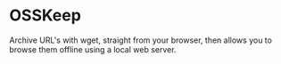 # OSSKeep

Archive URL's with wget, straight from your browser, then allows you to browse them offline using a local web server.
